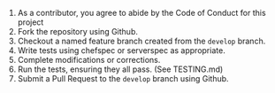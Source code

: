 1. As a contributor, you agree to abide by the Code of Conduct for this project
1. Fork the repository using Github.
1. Checkout a named feature branch created from the `develop` branch.
1. Write tests using chefspec or serverspec as appropriate.
1. Complete modifications or corrections.
1. Run the tests, ensuring they all pass. (See TESTING.md)
1. Submit a Pull Request to the `develop` branch using Github.
